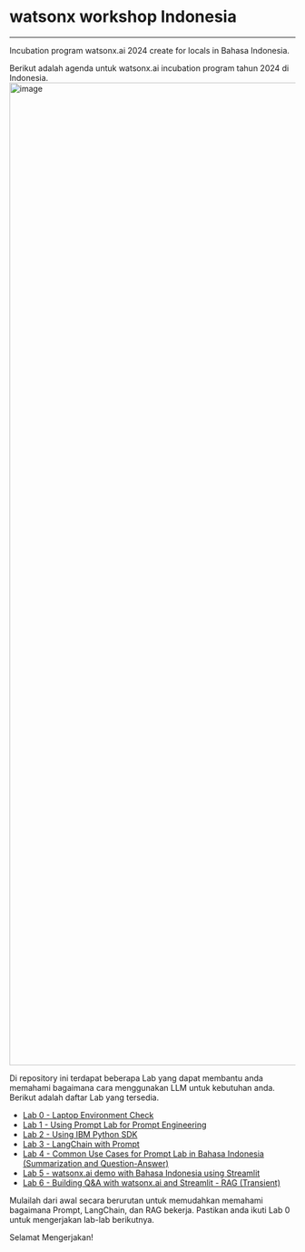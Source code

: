 # watsonx workshop Indonesia

***
Incubation program watsonx.ai 2024 create for locals in Bahasa Indonesia.

Berikut adalah agenda untuk watsonx.ai incubation program tahun 2024 di Indonesia.
<img width="1728" alt="image" src="https://github.com/Client-Engineering-Indonesia/watsonx-incubation-2/assets/20800128/63336c16-1629-4391-be55-1ab58a234963">


Di repository ini terdapat beberapa Lab yang dapat membantu anda memahami bagaimana cara menggunakan LLM untuk kebutuhan anda.
Berikut adalah daftar Lab yang tersedia.

- [Lab 0 - Laptop Environment Check](https://github.com/Client-Engineering-Indonesia/watsonx-incubation-2/blob/main/Lab%200%20-%20Laptop%20Environment%20Check/README.md)
- [Lab 1 - Using Prompt Lab for Prompt Engineering](https://github.com/Client-Engineering-Indonesia/watsonx-incubation-2/blob/main/Lab%201%3A%20Using%20prompt%20lab%20for%20prompt%20engineering%E2%80%8B%20%20(classification%20and%20entity%20extraction)/README.md)
- [Lab 2 - Using IBM Python SDK](https://github.com/Client-Engineering-Indonesia/watsonx-incubation-2/blob/main/Lab%202%3A%20Common%20Use%20Cases%20for%20Prompt%20Lab%E2%80%8B%20%20(Summarization%20and%20QnA)/readme.md)
- [Lab 3 - LangChain with Prompt](https://github.com/Client-Engineering-Indonesia/watsonx-incubation-2/blob/main/Lab%203%3A%20Building%20QnA%20with%20watsonx.ai%2C%20watsonx%20assistant%20and%20watson%20discovery/setup.md)
- [Lab 4 - Common Use Cases for Prompt Lab in Bahasa Indonesia (Summarization and Question-Answer)](https://github.com/Client-Engineering-Indonesia/watsonx-incubation-2/blob/main/Lab%204%3A%20Building%20building%20QnA%20with%20watsonx.ai%20and%20carbon%20with%20retrieval%20augmented%20generation%20with%20milvus/README.md)
- [Lab 5 - watsonx.ai demo with Bahasa Indonesia using Streamlit](https://github.com/Client-Engineering-Indonesia/watsonx-incubation-2/blob/main/Lab%205%3A%20Hands%20on%20deployment%20in%20watson%20studio/readme.md)
- [Lab 6 - Building Q&A with watsonx.ai and Streamlit - RAG (Transient)](https://github.com/Client-Engineering-Indonesia/watsonx-incubation-2/blob/main/Lab%206%3A%20watsonx%20use%20case/readme.md)

Mulailah dari awal secara berurutan untuk memudahkan memahami bagaimana Prompt, LangChain, dan RAG bekerja. Pastikan anda ikuti Lab 0 untuk mengerjakan lab-lab berikutnya. 


Selamat Mengerjakan!
